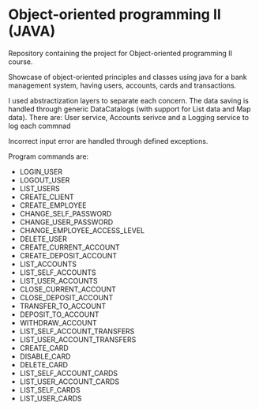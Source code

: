 # Object-oriented programming II (JAVA)

Repository containing the project for Object-oriented programming II course.

Showcase of object-oriented principles and classes using java for a bank management system, having users, accounts, cards and transactions.

I used abstractization layers to separate each concern.
The data saving is handled through generic DataCatalogs (with support for List data and Map data).
There are: User service, Accounts serivce and a Logging service to log each commnad

Incorrect input error are handled through defined exceptions.

Program commands are:

- LOGIN_USER
- LOGOUT_USER
- LIST_USERS
- CREATE_CLIENT
- CREATE_EMPLOYEE
- CHANGE_SELF_PASSWORD
- CHANGE_USER_PASSWORD
- CHANGE_EMPLOYEE_ACCESS_LEVEL
- DELETE_USER
- CREATE_CURRENT_ACCOUNT
- CREATE_DEPOSIT_ACCOUNT
- LIST_ACCOUNTS
- LIST_SELF_ACCOUNTS
- LIST_USER_ACCOUNTS
- CLOSE_CURRENT_ACCOUNT
- CLOSE_DEPOSIT_ACCOUNT
- TRANSFER_TO_ACCOUNT
- DEPOSIT_TO_ACCOUNT
- WITHDRAW_ACCOUNT
- LIST_SELF_ACCOUNT_TRANSFERS
- LIST_USER_ACCOUNT_TRANSFERS
- CREATE_CARD
- DISABLE_CARD
- DELETE_CARD
- LIST_SELF_ACCOUNT_CARDS
- LIST_USER_ACCOUNT_CARDS
- LIST_SELF_CARDS
- LIST_USER_CARDS
